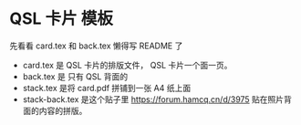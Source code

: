 QSL 卡片 模板
===============

先看看 card.tex 和 back.tex 懒得写 README 了

- card.tex 是 QSL 卡片的排版文件， QSL 卡片一个面一页。
- back.tex 是 只有 QSL 背面的
- stack.tex 是将 card.pdf 拼铺到一张 A4 纸上面
- stack-back.tex 是这个贴子里 https://forum.hamcq.cn/d/3975 贴在照片背面的内容的拼版。